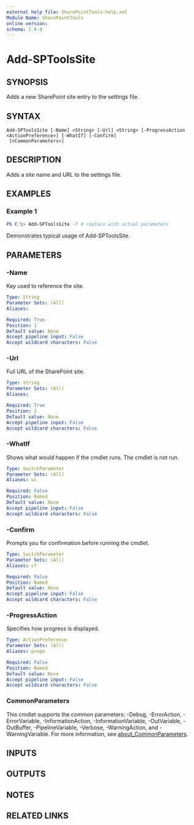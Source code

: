 ```yaml
---
external help file: SharePointTools-help.xml
Module Name: SharePointTools
online version:
schema: 2.0.0
---
```


# Add-SPToolsSite

## SYNOPSIS
Adds a new SharePoint site entry to the settings file.

## SYNTAX

```
Add-SPToolsSite [-Name] <String> [-Url] <String> [-ProgressAction <ActionPreference>] [-WhatIf] [-Confirm]
 [<CommonParameters>]
```

## DESCRIPTION
Adds a site name and URL to the settings file.

## EXAMPLES

### Example 1
```powershell
PS C:\> Add-SPToolsSite -? # replace with actual parameters
```

Demonstrates typical usage of Add-SPToolsSite.

## PARAMETERS

### -Name
Key used to reference the site.

```yaml
Type: String
Parameter Sets: (All)
Aliases:

Required: True
Position: 1
Default value: None
Accept pipeline input: False
Accept wildcard characters: False
```

### -Url
Full URL of the SharePoint site.

```yaml
Type: String
Parameter Sets: (All)
Aliases:

Required: True
Position: 2
Default value: None
Accept pipeline input: False
Accept wildcard characters: False
```

### -WhatIf
Shows what would happen if the cmdlet runs. The cmdlet is not run.

```yaml
Type: SwitchParameter
Parameter Sets: (All)
Aliases: wi

Required: False
Position: Named
Default value: None
Accept pipeline input: False
Accept wildcard characters: False
```

### -Confirm
Prompts you for confirmation before running the cmdlet.

```yaml
Type: SwitchParameter
Parameter Sets: (All)
Aliases: cf

Required: False
Position: Named
Default value: None
Accept pipeline input: False
Accept wildcard characters: False
```

### -ProgressAction
Specifies how progress is displayed.

```yaml
Type: ActionPreference
Parameter Sets: (All)
Aliases: proga

Required: False
Position: Named
Default value: None
Accept pipeline input: False
Accept wildcard characters: False
```

### CommonParameters
This cmdlet supports the common parameters: -Debug, -ErrorAction, -ErrorVariable, -InformationAction, -InformationVariable, -OutVariable, -OutBuffer, -PipelineVariable, -Verbose, -WarningAction, and -WarningVariable. For more information, see [about_CommonParameters](http://go.microsoft.com/fwlink/?LinkID=113216).

## INPUTS

## OUTPUTS

## NOTES

## RELATED LINKS
